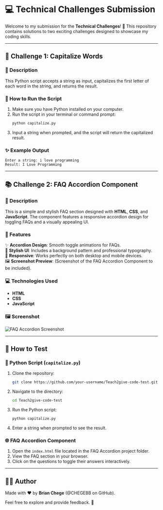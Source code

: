 
# 💻 Technical Challenges Submission  

Welcome to my submission for the **Technical Challenges**! 🎉 This repository contains solutions to two exciting challenges designed to showcase my coding skills.  

---

## 🚀 Challenge 1: Capitalize Words  
### 📝 Description  
This Python script accepts a string as input, capitalizes the first letter of each word in the string, and returns the result.  

### 🔧 How to Run the Script  
1. Make sure you have Python installed on your computer.  
2. Run the script in your terminal or command prompt:  
   ```bash  
   python capitalize.py  
   ```  
3. Input a string when prompted, and the script will return the capitalized result.  

### ✨ Example Output  
```plaintext  
Enter a string: i love programming  
Result: I Love Programming  
```  

---

## 📚 Challenge 2: FAQ Accordion Component  

### 📝 Description  
This is a simple and stylish FAQ section designed with **HTML**, **CSS**, and **JavaScript**. The component features a responsive accordion design for toggling FAQs and a visually appealing UI.  

### 🚀 Features  
✨ **Accordion Design**: Smooth toggle animations for FAQs.  
🎨 **Stylish UI**: Includes a background pattern and professional typography.  
📱 **Responsive**: Works perfectly on both desktop and mobile devices.  
🖼️ **Screenshot Preview**: (Screenshot of the FAQ Accordion Component to be included).  

### 💻 Technologies Used  
- **HTML**  
- **CSS**  
- **JavaScript**  

### 🖼️ Screenshot  
![FAQ Accordion Screenshot](path/to/screenshot.png)  

---

## 🌟 How to Test  

### 🐍 Python Script (`capitalize.py`)  
1. Clone the repository:  
   ```bash  
   git clone https://github.com/your-username/Teach2give-code-test.git  
   ```  
2. Navigate to the directory:  
   ```bash  
   cd Teach2give-code-test  
   ```  
3. Run the Python script:  
   ```bash  
   python capitalize.py  
   ```  
4. Enter a string when prompted to see the result.

### 🌐 FAQ Accordion Component  
1. Open the `index.html` file located in the FAQ Accordion project folder.  
2. View the FAQ section in your browser.  
3. Click on the questions to toggle their answers interactively.

---

## 👨‍💻 Author  
Made with ❤️ by **Brian Chege** (@CHEGEBB on GitHub).  

Feel free to explore and provide feedback. 🚀  
